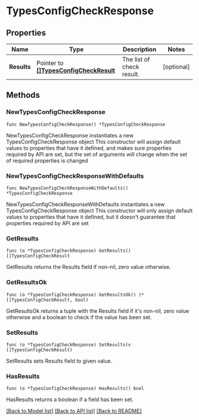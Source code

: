 # TypesConfigCheckResponse

## Properties

Name | Type | Description | Notes
------------ | ------------- | ------------- | -------------
**Results** | Pointer to [**[]TypesConfigCheckResult**](TypesConfigCheckResult.md) | The list of check result. | [optional] 

## Methods

### NewTypesConfigCheckResponse

`func NewTypesConfigCheckResponse() *TypesConfigCheckResponse`

NewTypesConfigCheckResponse instantiates a new TypesConfigCheckResponse object
This constructor will assign default values to properties that have it defined,
and makes sure properties required by API are set, but the set of arguments
will change when the set of required properties is changed

### NewTypesConfigCheckResponseWithDefaults

`func NewTypesConfigCheckResponseWithDefaults() *TypesConfigCheckResponse`

NewTypesConfigCheckResponseWithDefaults instantiates a new TypesConfigCheckResponse object
This constructor will only assign default values to properties that have it defined,
but it doesn't guarantee that properties required by API are set

### GetResults

`func (o *TypesConfigCheckResponse) GetResults() []TypesConfigCheckResult`

GetResults returns the Results field if non-nil, zero value otherwise.

### GetResultsOk

`func (o *TypesConfigCheckResponse) GetResultsOk() (*[]TypesConfigCheckResult, bool)`

GetResultsOk returns a tuple with the Results field if it's non-nil, zero value otherwise
and a boolean to check if the value has been set.

### SetResults

`func (o *TypesConfigCheckResponse) SetResults(v []TypesConfigCheckResult)`

SetResults sets Results field to given value.

### HasResults

`func (o *TypesConfigCheckResponse) HasResults() bool`

HasResults returns a boolean if a field has been set.


[[Back to Model list]](../README.md#documentation-for-models) [[Back to API list]](../README.md#documentation-for-api-endpoints) [[Back to README]](../README.md)


